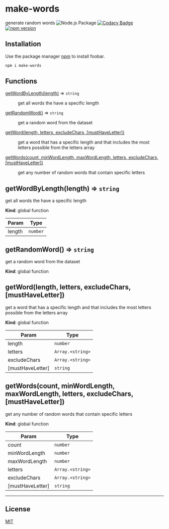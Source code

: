 # make-words

generate random words ![Node.js Package](https://github.com/dovid-moshe-crow/make-words/workflows/Node.js%20Package/badge.svg)
[![Codacy Badge](https://api.codacy.com/project/badge/Grade/6dabcb1a2a854b9794e9abadc9e8793b)](https://app.codacy.com/manual/dovidmoshecrow/make-words?utm_source=github.com&utm_medium=referral&utm_content=dovid-moshe-crow/make-words&utm_campaign=Badge_Grade_Dashboard)
[![npm version](https://badge.fury.io/js/make-words.svg)](//npmjs.com/package/make-words)

## Installation

Use the package manager [npm](https://www.npmjs.com/package/make-words) to install foobar.

```bash
npm i make-words
```

## Functions

<dl>
<dt><a href="#getWordByLength">getWordByLength(length)</a> ⇒ <code>string</code></dt>
<dd><p>get all words the have a specific length</p>
</dd>
<dt><a href="#getRandomWord">getRandomWord()</a> ⇒ <code>string</code></dt>
<dd><p>get a random word from the dataset</p>
</dd>
<dt><a href="#getWord">getWord(length, letters, excludeChars, [mustHaveLetter])</a></dt>
<dd><p>get a word that has a specific length and that includes the most letters possible from the letters array</p>
</dd>
<dt><a href="#getWords">getWords(count, minWordLength, maxWordLength, letters, excludeChars, [mustHaveLetter])</a></dt>
<dd><p>get any number of random words that contain specific letters</p>
</dd>
</dl>

<a name="getWordByLength"></a>

## getWordByLength(length) ⇒ <code>string</code>

get all words the have a specific length

**Kind**: global function

| Param  | Type                |
| ------ | ------------------- |
| length | <code>number</code> |

<a name="getRandomWord"></a>

## getRandomWord() ⇒ <code>string</code>

get a random word from the dataset

**Kind**: global function  
<a name="getWord"></a>

## getWord(length, letters, excludeChars, \[mustHaveLetter\])

get a word that has a specific length and that includes the most letters possible from the letters array

**Kind**: global function

| Param            | Type                              |
| ---------------- | --------------------------------- |
| length           | <code>number</code>               |
| letters          | <code>Array.&lt;string&gt;</code> |
| excludeChars     | <code>Array.&lt;string&gt;</code> |
| \[mustHaveLetter\] | <code>string</code>               |

<a name="getWords"></a>

## getWords(count, minWordLength, maxWordLength, letters, excludeChars, \[mustHaveLetter\])

get any number of random words that contain specific letters

**Kind**: global function

| Param            | Type                              |
| ---------------- | --------------------------------- |
| count            | <code>number</code>               |
| minWordLength    | <code>number</code>               |
| maxWordLength    | <code>number</code>               |
| letters          | <code>Array.&lt;string&gt;</code> |
| excludeChars     | <code>Array.&lt;string&gt;</code> |
| \[mustHaveLetter\] | <code>string</code>               |

---

## License

[MIT](https://choosealicense.com/licenses/mit/)
